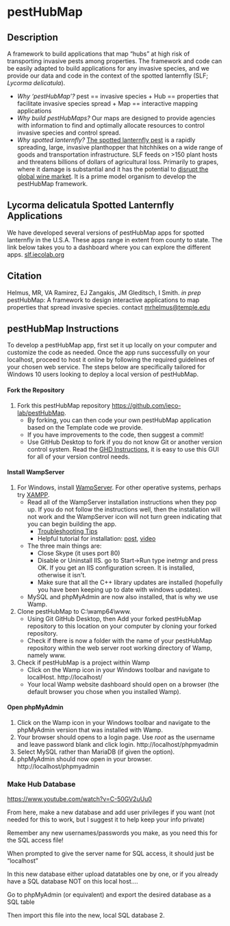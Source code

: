 # pestHubMap

<!-- badges: start -->
<!-- badges: end -->

## Description

A framework to build applications that map “hubs” at high risk of
transporting invasive pests among properties. The framework and code can
be easily adapted to build applications for any invasive species, and we provide our
data and code in the context of the spotted lanternfly (SLF; *Lycorma
delicatula*).

-   *Why ‘pestHubMap’?* pest == invasive species + Hub == properties
    that facilitate invasive species spread + Map == interactive mapping
    applications
-   *Why build pestHubMaps?* Our maps are designed to provide agencies
    with information to find and optimally allocate resources to control
    invasive species and control spread.
-   *Why spotted lanternfly?* [The spotted lanternfly pest](https://en.wikipedia.org/wiki/Spotted_lanternfly) is a rapidly spreading, large, invasive planthopper that hitchhikes on a wide
    range of goods and transportation infrastructure. SLF feeds
    on &gt;150 plant hosts and threatens billions of dollars of
    agricultural loss. Primarily to grapes, where it damage is substantial and it has the potential to [disrupt the global wine market](https://www.nature.com/articles/s42003-022-03580-w). It is a prime model organism to develop the pestHubMap framework. 

## Lycorma delicatula Spotted Lanternfly Applications

We have developed several versions of pestHubMap apps for spotted lanternfly in the U.S.A. These apps range in extent from county to state. The link below takes you to a dashboard where you can explore the different apps.
[slf.iecolab.org](https://iecolab.org/slfDashboard/pestHubMap.html)

## Citation

Helmus, MR, VA Ramirez, EJ Zangakis, JM Gleditsch, I Smith. *in prep* pestHubMap: A framework to design
interactive applications to map properties that spread invasive species. contact mrhelmus@temple.edu

## pestHubMap Instructions

To develop a pestHubMap app, first set it up locally on your computer and customize the code as needed. Once the app runs successfully on your localhost, proceed to host it online by following the required guidelines of your chosen web service. The steps below are specifically tailored for Windows 10 users looking to deploy a local version of pestHubMap.

#### Fork the Repository
1. Fork this pestHubMap repository https://github.com/ieco-lab/pestHubMap.
    -   By forking, you can then code your own pestHubMap application based on the Template code we provide.
    -   If you have improvements to the code, then suggest a commit!
    -   Use GitHub Desktop to fork if you do not know Git or another version control system. Read the [GHD Instructions](https://docs.github.com/en/desktop/installing-and-configuring-github-desktop/overview/getting-started-with-github-desktop), it is easy to use this GUI for all of your version control needs.  

#### Install WampServer
1.  For Windows, install [WampServer](https://sourceforge.net/projects/wampserver/files/latest/download). For other operative systems, perhaps try [XAMPP](https://www.apachefriends.org/).
    -   Read all of the WampServer installation instructions when they pop up. If you do not follow the instructions well, then the installation will not work and the WampServer icon will not turn green indicating that you can begin building the app.
        -   [Troubleshooting Tips](http://forum.wampserver.com/read.php?2,134915)
        -   Helpful tutorial for installation: [post](https://themescode.com/install-wamp-server-windows-10/), [video](https://www.youtube.com/watch?v=7gMplrbDZJs)
    -   The three main things are:
        -   Close Skype (it uses port 80)
        -   Disable or Uninstall IIS. go to Start->Run type inetmgr and press OK. If you get an IIS configuration screen. It is installed, otherwise it isn't. 
        -   Make sure that all the C++ library updates are installed (hopefully you have been keeping up to date with windows updates).
    -   MySQL and phpMyAdmin are now also installed, that is why we use Wamp.
2.  Clone pestHubMap to C:\wamp64\www.
    -   Using Git GitHub Desktop, then Add your forked pestHubMap repository to this location on your computer by cloning your forked repository.
    -   Check if there is now a folder with the name of your pestHubMap repository within the web server root working directory of Wamp, namely www.
3. Check if pestHubMap is a project within Wamp
    -   Click on the Wamp icon in your Windows toolbar and navigate to localHost. http://localhost/
    -   Your local Wamp website dashboard should open on a browser (the default browser you chose when you installed Wamp).

#### Open phpMyAdmin

1.  Click on the Wamp icon in your Windows toolbar and navigate to the phpMyAdmin version that was installed with Wamp.
2.  Your browser should opens to a login page. Use *root* as the username and leave password blank and click login.  http://localhost/phpmyadmin
3.  Select MySQL rather than MariaDB (if given the option).
4.  phpMyAdmin should now open in your browser.  http://localhost/phpmyadmin

### Make Hub Database

https://www.youtube.com/watch?v=C-50GV2uUu0

From here, make a new database and add user privileges if you want (not needed for this to work, but I suggest it to help keep your info private) 

Remember any new usernames/passwords you make, as you need this for the SQL access file! 

When prompted to give the server name for SQL access, it should just be “localhost” 

In this new database either upload datatables one by one, or if you already have a SQL database NOT on this local host…. 

Go to phpMyAdmin (or equivalent) and export the desired database as a SQL table 

Then import this file into the new, local SQL database 
2.  
